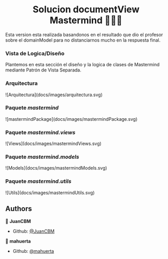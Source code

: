 <h1 align="center">Solucion documentView Mastermind   👨🏻‍💻   </h1>

Esta version esta realizada basandonos en el resultado que dio el profesor sobre el domainModel para no distanciarnos mucho en la respuesta final.

### Vista de Logica/Diseño
Plantemos en esta sección el diseño y la logica de clases de Mastermind mediante Patrón de Vista Separada.

<h3 id="arquitectura">Arquitectura</h3>
![Arquitectura](docs/images/arquitectura.svg)

<h3 id="paquete-mastermind">Paquete <em>mastermind</em></h3>
![mastermindPackage](docs/images/mastermindPackage.svg)

<h3 id="paquete-mastermind-views">Paquete <em>mastermind.views</em></h3>
![Views](docs/images/mastermindViews.svg)

<h3 id="paquete-mastermind-models">Paquete <em>mastermind.models</em></h3>
![Models](docs/images/mastermindModels.svg)

<h3 id="paquete-mastermind-utils">Paquete <em>mastermind.utils</em></h3>
![Utils](docs/images/mastermindUtils.svg)



## Authors

👤 **JuanCBM**
* Github: [@JuanCBM](https://github.com/JuanCBM)

👤 **mahuerta**
* Github: [@mahuerta](https://github.com/mahuerta)
